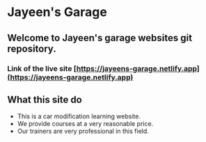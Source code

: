 # Jayeen's Garage
## Welcome to Jayeen's garage websites git repository.
### Link of the live site [https://jayeens-garage.netlify.app](https://jayeens-garage.netlify.app)

## What this site do
- This is a car modification learning website.
- We provide courses at a very reasonable price.
- Our trainers are very professional in this field.
